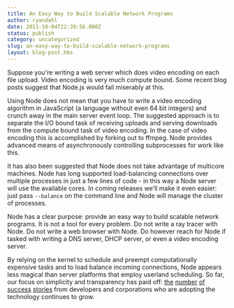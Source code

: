```yaml
---
title: An Easy Way to Build Scalable Network Programs
author: ryandahl
date: 2011-10-04T22:39:56.000Z
status: publish
category: uncategorized
slug: an-easy-way-to-build-scalable-network-programs
layout: blog-post.hbs
---
```


Suppose you're writing a web server which does video encoding on each file upload. Video encoding is very much compute bound. Some recent blog posts suggest that Node.js would fail miserably at this.

Using Node does not mean that you have to write a video encoding algorithm in JavaScript (a language without even 64 bit integers) and crunch away in the main server event loop. The suggested approach is to separate the I/O bound task of receiving uploads and serving downloads from the compute bound task of video encoding. In the case of video encoding this is accomplished by forking out to ffmpeg. Node provides advanced means of asynchronously controlling subprocesses for work like this.

It has also been suggested that Node does not take advantage of multicore machines. Node has long supported load-balancing connections over multiple processes in just a few lines of code - in this way a Node server will use the available cores. In coming releases we'll make it even easier: just pass `--balance` on the command line and Node will manage the cluster of processes.

Node has a clear purpose: provide an easy way to build scalable network programs. It is not a tool for every problem. Do not write a ray tracer with Node. Do not write a web browser with Node. Do however reach for Node if tasked with writing a DNS server, DHCP server, or even a video encoding server.

By relying on the kernel to schedule and preempt computationally expensive tasks and to load balance incoming connections, Node appears less magical than server platforms that employ userland scheduling. So far, our focus on simplicity and transparency has paid off: [the](http://www.joyent.com/blog/node-js-meetup-distributed-web-architectures/) [number](http://venturebeat.com/2011/08/16/linkedin-node/) [of](http://corp.klout.com/blog/2011/10/the-tech-behind-klout-com/) [success](http://www.joelonsoftware.com/items/2011/09/13.html) [stories](http://pow.cx/) from developers and corporations who are adopting the technology continues to grow.
